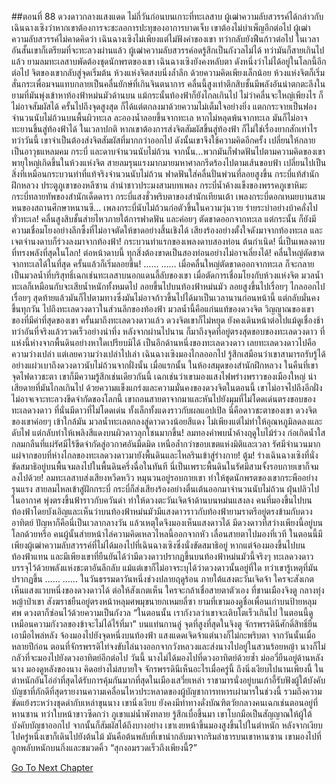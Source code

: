 ##ตอนที่ 88 ดวงดาวกลางแสงแดด
ไม่กี่วันก่อนบนเกาะที่ทะเลสาบ ผู้เฒ่าความลับสวรรค์ได้กล่าวกับเฉินฉางเซิงว่าหากเขาต้องการจะชะลอการปะทุของอาการบาดเจ็บ เขาต้องไม่บำเพ็ญอีกต่อไป ผู้เฒ่าความลับสวรรค์ไม่คาดคิดว่า เฉินฉางเซิงไม่เพียงแต่ไม่ฟังคำของเขา ทว่ากลับยังฟืนก้าวต่อไป ในเวลาอันสั้นเขาก็เตรียมที่จะทะลวงผ่านแล้ว ผู้เฒ่าความลับสวรรค์อดรู้สึกเป็นกังวลไม่ได้
ทว่ามันก็สายเกินไปแล้ว ยามลมทะเลสาบพัดต้องชุดนักพรตของเขา เฉินฉางเซิงยังคงหลับตา ดังหนึ่งว่าไม่ได้อยู่ในโลกนี้อีกต่อไป
จิตของเขากลับสู่จุดเริ่มต้น ห้วงแห่งจิตสงบนิ่งล้ำลึก
ด้วยความคิดเพียงเล็กน้อย ห้วงแห่งจิตก็เริ่มสั่นกระเพื่อมจนแทบกลายเป็นคลื่นยักษ์ที่เกินจินตนาการ คลื่นนี้สูงเท่าตึกสิบชั้นมีพลังอันน่าตกตะลึงในยามที่มันพุ่งเข้าหาท้องฟ้าหม่นมัวด้านบน
แม้กระนั้นท้องฟ้าก็ยังไกลเกินไป ไม่ว่าคลื่นจะใหญ่เพียงไร ก็ไม่อาจสัมผัสได้ ครั้นไปถึงจุดสูงสุด ก็ได้แต่ตกลงมาด้วยความไม่เต็มใจอย่างยิ่ง แตกกระจายเป็นฟองจำนวนนับไม่ถ้วนบนพื้นผิวทะเล
ละอองน้ำลอยขึ้นจากทะเล หากไม่หลุดพ้นจากทะเล มันก็ไม่อาจทะยานขึ้นสู่ท้องฟ้าได้
ในเวลาปกติ หากเขาต้องการส่งจิตสัมผัสขึ้นสู่ท้องฟ้า ก็ไม่ใช่เรื่องยากสักเท่าไร ทว่าวันนี้ เขาจำเป็นต้องส่งจิตสัมผัสที่มากกว่าออกไป
ดังนั้นเขาจึงใช้ความคิดอีกครั้ง เปลี่ยนให้กลายเป็นอาวุธแหลมคม กระบี่ และดาบจำนวนนับไม่ถ้วน จากนั้น...พวกมันก็ฟาดฟันไปตามความคิดของเขา
พายุใหญ่เกิดขึ้นในห้วงแห่งจิต สายลมรุนแรงมากมายมหาศาลกรีดร้องไปตามเส้นขอบฟ้า เปลี่ยนไปเป็นสิ่งที่เหมือนกระบวนท่าที่แท้จริงจำนวนนับไม่ถ้วน ฟาดฟันใส่คลื่นปั่นพ่วนที่ลอยสูงขึ้น
กระบี่แท้สำนักฝึกหลวง ประตูภูเขาของหลีซาน ลำนำชาวประมงสามบทเพลง กระบี่น้ำค้างแข็งของพรรคภูเขาหิมะ กระบี่ทลายทัพของสำนักเด็ดดารา กระบี่แสงชั่วพริบตาของสำนักเทียนเต้า เพลงกระบี่ดอกเหมยบานสามหนของสถานศึกษาหนานซี...
เพลงกระบี่นับไม่ถ้วนก่อตัวขึ้นในความวุ่นวาย ร่ายระบำอย่างบ้าคลั่งไปทั่วทะเล!
คลื่นสูงสิบชั้นส่ายไหวภายใต้การฟาดฟัน และค่อยๆ ตัดขาดออกจากทะเล แต่กระนั้น ก็ยังมีความเชื่อมโยงอย่างลึกซึ้งที่ไม่อาจตัดให้ขาดอย่างสิ้นเชิงได้
เสียงร้องอย่างตั้งใจดังมาจากท้องทะเล และเจตจำนงดาบก็ร่วงลงมาจากท้องฟ้า!
กระบวนท่าแรกของเพลงดาบสองท่อน ต้นกำเนิด!
นี่เป็นเพลงดาบที่ทรงพลังที่สุดในโลก! ต่อหน้าดาบนี้ ทุกสิ่งต้องขาดเป็นสองท่อนอย่างไม่อาจเลี่ยงได้!
คลื่นใหญ่ตัดขาดจากทะเลได้ในที่สุด ครั้นแล้วก็เริ่มลอยขึ้น!
……
……
เมื่อคลื่นใหญ่ตัดขาดออกจากทะเล ก็จะกลายเป็นมวลน้ำที่บริสุทธิ์เฉกเช่นทะเลสาบนอกแดนลี้ลับของเขา
เมื่อตัดการเชื่อมโยงกับห้วงแห่งจิต มวลน้ำทะเลก็เหมือนกับจะเสียน้ำหนักทั้งหมดไป ลอยขึ้นไปบนท้องฟ้าหม่นมัว ลอยสูงขึ้นไปเรื่อยๆ ไกลออกไปเรื่อยๆ สุดท้ายแล้วมันก็ไปตามทางซึ่งมันไม่อาจก้าวขึ้นไปได้มาเป็นเวลานานก่อนหน้านี้ แต่กลับมั่นคงขึ้นทุกวัน ไปถึงทะเลดวงดาวในส่วนลึกของท้องฟ้า
มวลน้ำนี้คือแก่นแท้ของดวงจิต วิญญาณของเขา ของที่มีค่าที่สุดของเขา
ครั้นมาถึงทะเลดวงดาวแล้ว ดวงจิตเขาก็ไม่หยุด ยังคงเดินหน้าต่อไปแม้ดูเชื่องช้าทว่าอันที่จริงแล้วรวดเร็วอย่างน่าทึ่ง หลังจากผ่านไปนาน ก็มาถึงจุดที่อยู่ตรงสุดขอบของทะเลดวงดาว
ที่แห่งนี้ห่างจากพื้นดินอย่างหาใดเปรียบมิได้ เป็นอีกด้านหนึ่งของทะเลดวงดาว
เลยทะเลดวงดาวไปคือความว่างเปล่า แต่เลยความว่างเปล่าไปเล่า
เฉินฉางเซิงมองไกลออกไป รู้สึกเสมือนว่าเขาสามารถรับรู้ได้อย่างแผ่วเบาถึงดวงดาวนับไม่ถ้วนจากฝั่งนั้น
เมื่อแรกนั้น ในห้องสมุดของสำนักฝึกหลวง ในคืนที่เขาจุดไฟดาวชะตา เขาก็มีความรู้สึกเช่นเดียวกันนี้ เฉกเช่นว่าเขามองแสงไฟพร่างพราวของเมืองใหญ่
น่าเสียดายที่มันไกลเกินไป ด้วยความแข็งแกร่งและความมั่นคงของดวงจิตในตอนนี้ เขาไม่อาจไปถึงอีกฝั่ง ไม่อาจเจาะทะลวงขีดจำกัดของโลกนี้
เขาถอนสายตาจากมาและหันไปยังมุมที่ไม่โดดเด่นตรงขอบของทะเลดวงดาว ที่นั่นมีดาวที่ไม่โดดเด่น ทั้งเล็กทั้งแดงราวกับผลแอปเปิล
นี่คือดาวชะตาของเขา
ดวงจิตของเขาค่อยๆ เข้าใกล้มัน
มวลน้ำทะเลตกลงสู่ดาวดวงน้อยสีแดง ไม่เพียงแต่ไม่ทำให้อุณหภูมิลดลงและดับไฟ แต่กลับทำให้เพลิงสีแดงบนผิวดาวลุกโชนมากขึ้น!
ลมทองคำพบน้ำค้างฤดูใบไม้ร่วง ก่อเกิดน้ำใสกลมกลืนที่แผ่รัศมีไร้ขีดจำกัดสู่อวกาศอันมืดมิด
เหนือล้ำกว่าขอบเขตแห่งมิติและเวลา รัศมีจำนวนมากแผ่จากขอบที่ห่างไกลของทะเลดวงดาวมายังพื้นดินและไหลรินเข้าสู่ร่างกาย!
ตู้ม! ร่างเฉินฉางเซิงที่นั่งขัดสมาธิอยู่บนพื้นจมลงไปในพื้นดินครึ่งฉื่อในทันที
นี่เป็นเพราะพื้นดินในรัศมีสามจั้งรอบกายเขาก็จมลงไปด้วย!
ลมทะเลสาบส่งเสียงหวีดหวิว หมุนวนอยู่รอบกายเขา ทำให้ชุดนักพรตของเขากระพืออย่างรุนแรง สายลมไหลเข้าสู่ฝักกระบี่ กระบี่ก็ส่งเสียงร้องอย่างตื่นเต้นออกมาจำนวนนับไม่ถ้วน
ฝุ่นปลิวไปในอากาศ พุ่งตรงขึ้นฟ้าราวกับควันดำ ทำให้ดวงตะวันเจิดจ้าด้านบนหม่นแสงลง
คนที่มองขึ้นไปบนท้องฟ้าโดยบังเอิญและเห็นว่าบนท้องฟ้าหม่นมัวมีแสงดาวราวกับท้องฟ้ายามราตรีอยู่ตรงข้ามกับดวงอาทิตย์
ปัญหาก็คือนี่เป็นเวลากลางวัน แล้วเหตุใดจึงมองเห็นแสงดาวได้ มีดวงดาวที่สว่างเพียงนี้อยู่บนโลกด้วยหรือ
คนผู้นั้นส่ายหน้าไล่ความคิดเหลวไหลนี้ออกจากหัว เลื่อนสายตาไปมองที่เวที
ในตอนนี้มีเพียงผู้เฒ่าความลับสวรรค์ที่ไม่ได้มองไปที่เฉินฉางเซิงซึ่งนั่งขัดสมาธิอยู่ หากแต่จ้องมองขึ้นไปบนท้องฟ้าแทน
และมีเพียงเขาที่ยืนยันได้ว่ามีดวงดาวปรากฏขึ้นบนท้องฟ้าหม่นมัวนี้จริงๆ
ทะเลดวงดาวบรรจุไว้ด้วยพลังแห่งชะตาอันลึกลับ แม้แต่เขาก็ไม่อาจระบุได้ว่าดวงดาวนั้นอยู่ที่ใด ทว่าเขารู้เหตุที่มันปรากฏขึ้น
……
……
ในวันธรรมดาวันหนึ่งช่วงปลายฤดูร้อน ภายใต้แสงตะวันเจิดจ้า ใครจะสังเกตเห็นแสงแวบหนึ่งของดวงดาวได้ ต่อให้สังเกตเห็น ใครจะกล้าเชื่อสายตาตัวเอง
ที่ชานเมืองจิงตู กลางทุ่งหญ้าป่าเขา สังฆราชยืนอยู่ตรงหน้าหลุมศพมุขนายกเหมยลี่ซา ยามที่เขามองดูชื่อเพื่อนเก่าบนป้ายหลุมศพ ดวงตาก็ซ่อนไว้ด้วยความเป็นกังวล “ในตอนนั้น เรากังวลว่าเขาจะเติบโตเร็วเกินไป ในตอนนี้ดูเหมือนความกังวลของข้าจะไม่ได้ไร้ที่มา”
บนแท่นกานลู่ จุดที่สูงที่สุดในจิงตู จักรพรรดินีศักดิ์สิทธิ์ยืนเอามือไพล่หลัง จ้องมองไปยังจุดหนึ่งบนท้องฟ้า แสงแดดเจิดจ้าแต่นางก็ไม่กะพริบตา จากวันนั้นเมื่อหลายปีก่อน ตอนที่จักรพรรดิไท่จงขับไล่นางออกจากวังหลวงและส่งนางไปอยู่ในสวนร้อยหญ้า นางก็ไม่กลัวที่จะมองไปยังดวงอาทิตย์อีกต่อไป วันนี้ นางไม่ได้มองไปที่ดวงอาทิตย์ด้วยซ้ำ ม่ออวี่ยืนอยู่ด้านหลังนาง มองดูหลังของนาง คิดอย่างไม่สบายใจ จักรพรรดินีเห็นอะไรเมื่อครู่นี้ ถึงนิ่งเงียบไปนานเพียงนี้
ในตำหนักอันโอ่อ่าที่สุดได้รับการคุ้มกันมากที่สุดในเมืองเสวี่ยเหล่า ราชามารนั่งอยู่บนเก้าอี้รับฟังผู้ใต้บังคับบัญชาที่ภักดีที่สุดรายงานความเคลื่อนไหวประหลาดของผู้บัญชาการทหารเผ่ามารในช่วงนี้ รวมถึงความขัดแย้งระหว่างชุดดำกับเหล่าขุนนาง เขานิ่งเงียบ ยังคงมีท่าทางดั่งบัณฑิตวัยกลางคนเฉกเช่นตอนอยู่ที่หานซาน ทว่าใบหน้าขาวซีดกว่า ภูเขาแม่น้ำพังทลาย รู้สึกเบื่อขึ้นมา เขาโบกมือเป็นสัญญาณให้ผู้ใต้บังคับบัญชาออกไป จากนั้นก็สัมผัสได้ถึงบางอย่าง เขาเงยหน้าขึ้นมองสูงขึ้นไปในตำหนัก หลังจากเงียบไปครู่หนึ่งเขาก็เดินไปยังต้นไม้
มันคือต้นพลับที่เขานำกลับมาจากริมลำธารบนเขาหานซาน
เขามองไปที่ลูกพลับหนักบนกิ่งและขมวดคิ้ว “สุกงอมรวดเร็วถึงเพียงนี้?”


[Go To Next Chapter]( ./598.md)